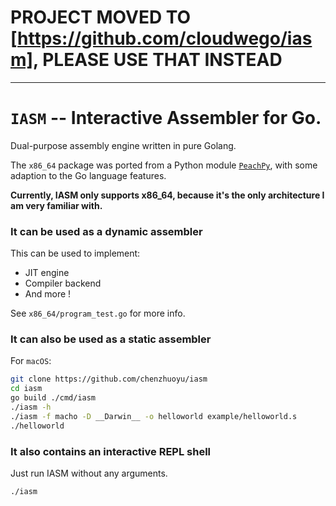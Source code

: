 # PROJECT MOVED TO [https://github.com/cloudwego/iasm], PLEASE USE THAT INSTEAD

------

# `IASM` -- Interactive Assembler for Go.

Dual-purpose assembly engine written in pure Golang.

The `x86_64` package was ported from a Python module [`PeachPy`](https://github.com/Maratyszcza/PeachPy), with some adaption to the Go language features.

**Currently, IASM only supports x86_64, because it's the only architecture I am very familiar with.**

### It can be used as a dynamic assembler

This can be used to implement:

* JIT engine
* Compiler backend
* And more !

See `x86_64/program_test.go` for more info.

### It can also be used as a static assembler

For `macOS`:

```bash
git clone https://github.com/chenzhuoyu/iasm
cd iasm
go build ./cmd/iasm
./iasm -h
./iasm -f macho -D __Darwin__ -o helloworld example/helloworld.s
./helloworld 
```

### It also contains an interactive REPL shell

Just run IASM without any arguments.

```bash
./iasm
```
